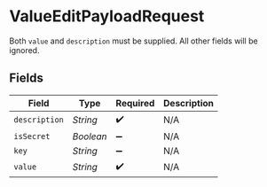 # ValueEditPayloadRequest

Both `value` and `description` must be supplied. All other fields will be ignored.




## Fields

| Field              | Type               | Required           | Description        |
| ------------------ | ------------------ | ------------------ | ------------------ |
| `description`      | *String*           | :heavy_check_mark: | N/A                |
| `isSecret`         | *Boolean*          | :heavy_minus_sign: | N/A                |
| `key`              | *String*           | :heavy_minus_sign: | N/A                |
| `value`            | *String*           | :heavy_check_mark: | N/A                |